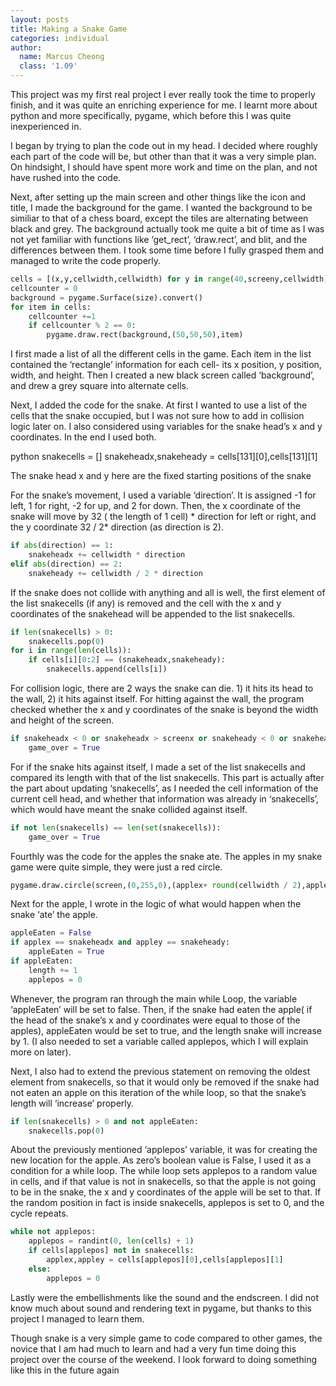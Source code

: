 ```yaml
---
layout: posts
title: Making a Snake Game
categories: individual
author:
  name: Marcus Cheong
  class: '1.09'
---
```


This project was my first real project I ever really took the time to properly finish, and it was quite an enriching experience for me. I learnt more about python and more specifically, pygame, which before this I was quite inexperienced in. 

I began by trying to plan the code out in my head. I decided where roughly each part of the code will be, but other than that it was a very simple plan. On hindsight, I should have spent more work and time on the plan, and not have rushed into the code. 

Next, after setting up the main screen and other things like the icon and title, I made the background for the game. I wanted the background to be similiar to that of a chess board, except the tiles are alternating between black and grey. The background actually took me quite a bit of time as I was not yet familiar with functions like ‘get_rect’, ‘draw.rect’, and blit, and the differences between them. I took some time before I fully grasped them and managed to write the code properly. 

```python
cells = [(x,y,cellwidth,cellwidth) for y in range(40,screeny,cellwidth) for x in range(0,screenx,cellwidth)] 
cellcounter = 0 
background = pygame.Surface(size).convert() 
for item in cells: 
	cellcounter +=1 
	if cellcounter % 2 == 0: 			
		pygame.draw.rect(background,(50,50,50),item) 
```


I first made a list of all the different cells in the game. Each item in the list contained the ‘rectangle’ information for each cell- its x position, y position, width, and height. Then I created a new black screen called ‘background’, and drew a grey square into alternate cells. 

Next, I added the code for the snake. At first I wanted to use a list of the cells that the snake occupied, but I was not sure how to add in collision logic later on. I also considered using variables for the snake head’s x and y coordinates. In the end I used both. 

python
snakecells = [] 
snakeheadx,snakeheady = cells[131][0],cells[131][1]

The snake head x and y here are the fixed starting positions of the snake

For the snake’s movement, I used a variable ‘direction’. It is assigned -1 for left, 1 for right, -2 for up, and 2 for down. Then, the x coordinate of the snake will move by 32 ( the length of 1 cell) * direction for left or right, and the y coordinate 32 / 2* direction (as direction is 2). 

```python
if abs(direction) == 1: 
	snakeheadx += cellwidth * direction
elif abs(direction) == 2: 
	snakeheady += cellwidth / 2 * direction 
```

If the snake does not collide with anything and all is well, the first element of the list snakecells (if any) is removed and the cell with the x and y coordinates of the snakehead will be appended to the list snakecells. 

```python
if len(snakecells) > 0: 
	snakecells.pop(0) 
for i in range(len(cells)): 
	if cells[i][0:2] == (snakeheadx,snakeheady): 
		snakecells.append(cells[i]) 
```

For collision logic, there are 2 ways the snake can die. 1) it hits its head to the wall, 2) it hits against itself. For hitting against the wall, the program checked whether the x and y coordinates of the snake is beyond the width and height of the screen. 

```python
if snakeheadx < 0 or snakeheadx > screenx or snakeheady < 0 or snakeheady > screeny: 
	game_over = True
```

For if the snake hits against itself, I made a set of the list snakecells and compared its length with that of the list snakecells. This part is actually after the part about updating ‘snakecells’, as I needed the cell information of the current cell head, and whether that information was already in ‘snakecells’, which would have meant the snake collided against itself. 

```python
if not len(snakecells) == len(set(snakecells)): 
	game_over = True 
```

Fourthly was the code for the apples the snake ate. The apples in my snake game were quite simple, they were just a red circle. 

```python
pygame.draw.circle(screen,(0,255,0),(applex+ round(cellwidth / 2),appley + round(cellwidth / 2)),round(cellwidth / 2)) 
```

Next for the apple, I wrote in the logic of what would happen when the snake ‘ate’ the apple. 

```python
appleEaten = False 
if applex == snakeheadx and appley == snakeheady: 
	appleEaten = True 
if appleEaten: 
	length += 1 
	applepos = 0 
```

Whenever, the program ran through the main while Loop, the variable ‘appleEaten’ will be set to false. Then, if the snake had eaten the apple( if the head of the snake’s x and y coordinates were equal to those of the apples), appleEaten would be set to true, and the length snake will increase by 1. (I also needed to set a variable called applepos, which I will explain more on later). 

Next, I also had to extend the previous statement on removing the oldest element from snakecells, so that it would only be removed if the snake had not eaten an apple on this iteration of the while loop, so that the snake’s length will ‘increase’ properly. 

```python
if len(snakecells) > 0 and not appleEaten: 
	snakecells.pop(0) 
```

About the previously mentioned ‘applepos’ variable, it was for creating the new location for the apple. As zero’s boolean value is False, I used it as a condition for a while loop. The while loop sets applepos to a random value in cells, and if that value is not in snakecells, so that the apple is not going to be in the snake, the x and y coordinates of the apple will be set to that. If the random position in fact is inside snakecells, applepos is set to 0, and the cycle repeats. 

```python
while not applepos: 
	applepos = randint(0, len(cells) + 1) 
	if cells[applepos] not in snakecells: 
		applex,appley = cells[applepos][0],cells[applepos][1] 
	else: 
		applepos = 0 
```

Lastly were the embellishments like the sound and the endscreen. I did not know much about sound and rendering text in pygame, but thanks to this project I managed to learn them. 

Though snake is a very simple game to code compared to other games, the novice that I am had much to learn and had a very fun time doing this project over the course of the weekend. I look forward to doing something like this in the future again
